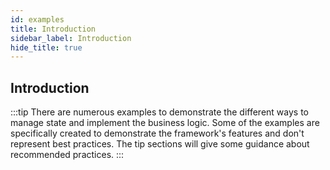 ```yaml
---
id: examples
title: Introduction
sidebar_label: Introduction
hide_title: true
---
```


## Introduction

:::tip
There are numerous examples to demonstrate the different ways to manage state and implement the business logic. Some of the examples are specifically created to demonstrate the framework's features and don't represent best practices. The tip sections will give some guidance about recommended practices.
:::